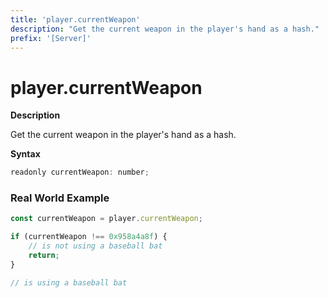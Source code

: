 ```yaml
---
title: 'player.currentWeapon'
description: "Get the current weapon in the player's hand as a hash."
prefix: '[Server]'
---
```


# player.currentWeapon

**Description**

Get the current weapon in the player's hand as a hash.

**Syntax**

```js
readonly currentWeapon: number;
```

### Real World Example

```js
const currentWeapon = player.currentWeapon;

if (currentWeapon !== 0x958a4a8f) {
    // is not using a baseball bat
    return;
}

// is using a baseball bat
```
